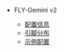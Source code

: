 * FLY-Gemini v2
 
  * [配置信息](/board/fly_gemini_v2/README.md)
  * [引脚分布](/board/fly_gemini_v2/pins.md)
  * [示例配置](/board/fly_gemini_v2/cfg.md)


